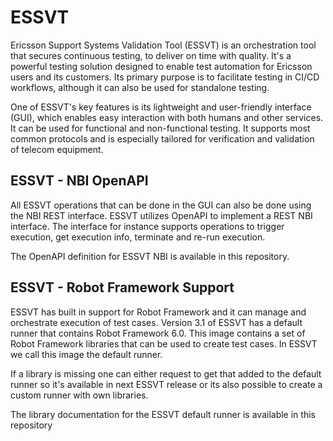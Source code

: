 # ESSVT

Ericsson Support Systems Validation Tool (ESSVT) is an orchestration tool that secures continuous testing, to deliver on time with quality. It's a powerful testing solution designed to enable test automation for Ericsson users and its customers. Its primary purpose is to facilitate testing in CI/CD workflows, although it can also be used for standalone testing. 

One of ESSVT's key features is its lightweight and user-friendly interface (GUI), which enables easy interaction with both humans and other services. It can be used for functional and non-functional testing. It supports most common protocols and is especially tailored for verification and validation of telecom equipment.

## ESSVT - NBI OpenAPI

All ESSVT operations that can be done in the GUI can also be done using the NBI REST interface. ESSVT  utilizes OpenAPI to implement a REST NBI interface. The interface for instance supports operations to trigger execution, get execution info, terminate and re-run execution. 

The OpenAPI definition for ESSVT NBI is available in this repository. 



## ESSVT - Robot Framework Support

ESSVT has built in support for Robot Framework and it can manage and orchestrate execution of test cases. Version 3.1 of ESSVT has a default runner that contains Robot Framework 6.0. This image contains a set of Robot Framework libraries that can be used to create test cases. In ESSVT we call this image the default runner.

If a library is missing one can either request to get that added to the default runner so it's available in next ESSVT release or its also possible to create a custom runner with own libraries.

The library documentation for the ESSVT default runner is available in this repository

